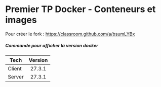 
# Premier TP Docker - Conteneurs et images

Pour créer le fork : https://classroom.github.com/a/bsumLYBx


##### Commande pour afficher la version docker
| Tech        | Version           |
| ------------- |:-------------:|
| Client      | 27.3.1 |
| Server      | 27.3.1      |

